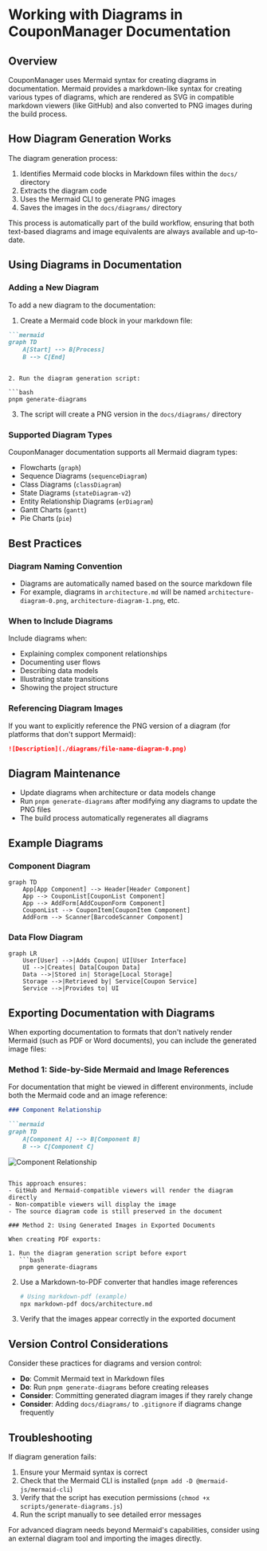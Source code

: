 # Working with Diagrams in CouponManager Documentation

## Overview

CouponManager uses Mermaid syntax for creating diagrams in documentation. Mermaid provides a markdown-like syntax for creating various types of diagrams, which are rendered as SVG in compatible markdown viewers (like GitHub) and also converted to PNG images during the build process.

## How Diagram Generation Works

The diagram generation process:

1. Identifies Mermaid code blocks in Markdown files within the `docs/` directory
2. Extracts the diagram code
3. Uses the Mermaid CLI to generate PNG images
4. Saves the images in the `docs/diagrams/` directory

This process is automatically part of the build workflow, ensuring that both text-based diagrams and image equivalents are always available and up-to-date.

## Using Diagrams in Documentation

### Adding a New Diagram

To add a new diagram to the documentation:

1. Create a Mermaid code block in your markdown file:

```markdown
```mermaid
graph TD
    A[Start] --> B[Process]
    B --> C[End]
```
```

2. Run the diagram generation script:

```bash
pnpm generate-diagrams
```

3. The script will create a PNG version in the `docs/diagrams/` directory

### Supported Diagram Types

CouponManager documentation supports all Mermaid diagram types:

- Flowcharts (`graph`)
- Sequence Diagrams (`sequenceDiagram`)
- Class Diagrams (`classDiagram`)
- State Diagrams (`stateDiagram-v2`)
- Entity Relationship Diagrams (`erDiagram`)
- Gantt Charts (`gantt`)
- Pie Charts (`pie`)

## Best Practices

### Diagram Naming Convention

- Diagrams are automatically named based on the source markdown file
- For example, diagrams in `architecture.md` will be named `architecture-diagram-0.png`, `architecture-diagram-1.png`, etc.

### When to Include Diagrams

Include diagrams when:

- Explaining complex component relationships
- Documenting user flows
- Describing data models
- Illustrating state transitions
- Showing the project structure

### Referencing Diagram Images

If you want to explicitly reference the PNG version of a diagram (for platforms that don't support Mermaid):

```markdown
![Description](./diagrams/file-name-diagram-0.png)
```

## Diagram Maintenance

- Update diagrams when architecture or data models change
- Run `pnpm generate-diagrams` after modifying any diagrams to update the PNG files
- The build process automatically regenerates all diagrams

## Example Diagrams

### Component Diagram

```mermaid
graph TD
    App[App Component] --> Header[Header Component]
    App --> CouponList[CouponList Component]
    App --> AddForm[AddCouponForm Component]
    CouponList --> CouponItem[CouponItem Component]
    AddForm --> Scanner[BarcodeScanner Component]
```

### Data Flow Diagram

```mermaid
graph LR
    User[User] -->|Adds Coupon| UI[User Interface]
    UI -->|Creates| Data[Coupon Data]
    Data -->|Stored in| Storage[Local Storage]
    Storage -->|Retrieved by| Service[Coupon Service]
    Service -->|Provides to| UI
```

## Exporting Documentation with Diagrams

When exporting documentation to formats that don't natively render Mermaid (such as PDF or Word documents), you can include the generated image files:

### Method 1: Side-by-Side Mermaid and Image References

For documentation that might be viewed in different environments, include both the Mermaid code and an image reference:

```markdown
### Component Relationship

```mermaid
graph TD
    A[Component A] --> B[Component B]
    B --> C[Component C]
```

![Component Relationship](./diagrams/your-file-diagram-0.png)
```

This approach ensures:
- GitHub and Mermaid-compatible viewers will render the diagram directly
- Non-compatible viewers will display the image
- The source diagram code is still preserved in the document

### Method 2: Using Generated Images in Exported Documents

When creating PDF exports:

1. Run the diagram generation script before export
   ```bash
   pnpm generate-diagrams
   ```

2. Use a Markdown-to-PDF converter that handles image references
   ```bash
   # Using markdown-pdf (example)
   npx markdown-pdf docs/architecture.md
   ```

3. Verify that the images appear correctly in the exported document

## Version Control Considerations

Consider these practices for diagrams and version control:

- **Do**: Commit Mermaid text in Markdown files
- **Do**: Run `pnpm generate-diagrams` before creating releases
- **Consider**: Committing generated diagram images if they rarely change
- **Consider**: Adding `docs/diagrams/` to `.gitignore` if diagrams change frequently

## Troubleshooting

If diagram generation fails:

1. Ensure your Mermaid syntax is correct
2. Check that the Mermaid CLI is installed (`pnpm add -D @mermaid-js/mermaid-cli`)
3. Verify that the script has execution permissions (`chmod +x scripts/generate-diagrams.js`)
4. Run the script manually to see detailed error messages

For advanced diagram needs beyond Mermaid's capabilities, consider using an external diagram tool and importing the images directly. 
